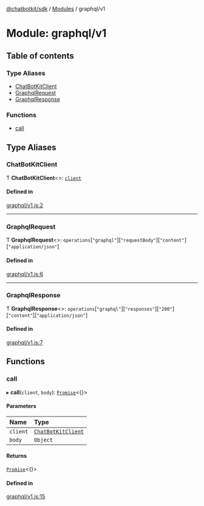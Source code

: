 [@chatbotkit/sdk](../README.md) / [Modules](../modules.md) / graphql/v1

# Module: graphql/v1

## Table of contents

### Type Aliases

- [ChatBotKitClient](graphql_v1.md#chatbotkitclient)
- [GraphqlRequest](graphql_v1.md#graphqlrequest)
- [GraphqlResponse](graphql_v1.md#graphqlresponse)

### Functions

- [call](graphql_v1.md#call)

## Type Aliases

### ChatBotKitClient

Ƭ **ChatBotKitClient**\<\>: [`client`](client.md)

#### Defined in

[graphql/v1.js:2](https://github.com/chatbotkit/node-sdk/blob/main/packages/sdk/src/graphql/v1.js#L2)

___

### GraphqlRequest

Ƭ **GraphqlRequest**\<\>: `operations`[``"graphql"``][``"requestBody"``][``"content"``][``"application/json"``]

#### Defined in

[graphql/v1.js:6](https://github.com/chatbotkit/node-sdk/blob/main/packages/sdk/src/graphql/v1.js#L6)

___

### GraphqlResponse

Ƭ **GraphqlResponse**\<\>: `operations`[``"graphql"``][``"responses"``][``"200"``][``"content"``][``"application/json"``]

#### Defined in

[graphql/v1.js:7](https://github.com/chatbotkit/node-sdk/blob/main/packages/sdk/src/graphql/v1.js#L7)

## Functions

### call

▸ **call**(`client`, `body`): [`Promise`]( https://developer.mozilla.org/docs/Web/JavaScript/Reference/Global_Objects/Promise )\<{}\>

#### Parameters

| Name | Type |
| :------ | :------ |
| `client` | [`ChatBotKitClient`](../classes/client.ChatBotKitClient.md) |
| `body` | `Object` |

#### Returns

[`Promise`]( https://developer.mozilla.org/docs/Web/JavaScript/Reference/Global_Objects/Promise )\<{}\>

#### Defined in

[graphql/v1.js:15](https://github.com/chatbotkit/node-sdk/blob/main/packages/sdk/src/graphql/v1.js#L15)
